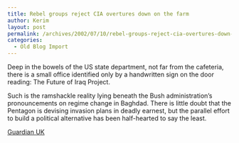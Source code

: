 ```yaml
---
title: Rebel groups reject CIA overtures down on the farm
author: Kerim
layout: post
permalink: /archives/2002/07/10/rebel-groups-reject-cia-overtures-down-on-the-farm/
categories:
  - Old Blog Import
---
```

Deep in the bowels of the US state department, not far from the cafeteria, there is a small office identified only by a handwritten sign on the door reading: The Future of Iraq Project.

Such is the ramshackle reality lying beneath the Bush administration&#8217;s pronouncements on regime change in Baghdad. There is little doubt that the Pentagon is devising invasion plans in deadly earnest, but the parallel effort to build a political alternative has been half-hearted to say the least.

<a href="http://www.guardian.co.uk/international/story/0,3604,752441,00.html" onclick="_gaq.push(['_trackEvent', 'outbound-article', 'http://www.guardian.co.uk/international/story/0,3604,752441,00.html', 'Guardian UK']);" >Guardian UK</a>

